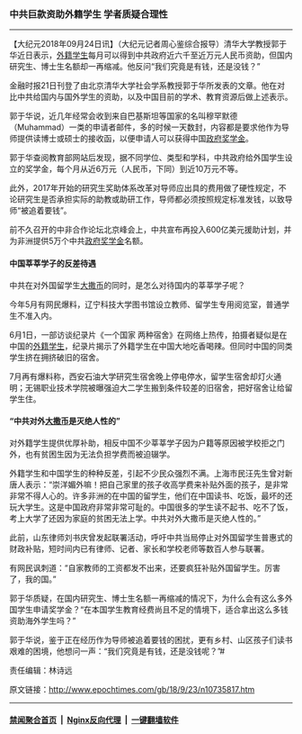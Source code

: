 ### 中共巨款资助外籍学生 学者质疑合理性
------------------------

<p>【大纪元2018年09月24日讯】（大纪元记者周心鉴综合报导）清华大学教授郭于华近日表示，<a href="http://www.epochtimes.com/gb/tag/%E5%A4%96%E7%B1%8D%E5%AD%A6%E7%94%9F.html">外籍学生</a>每月可以得到中共政府近六千至近万元人民币资助，但国内研究生、博士生名额却一再缩减。他反问“我们究竟是有钱，还是没钱？”</p>
<p>金融时报21日刊登了由北京清华大学社会学系教授郭于华所发表的文章。他在对比中共给国内与国外学生的资助，以及中国目前的学术、教育资源后做上述表示。</p>
<p>郭于华说，近几年经常会收到来自巴基斯坦等国家的名叫穆罕默德（Muhammad）一类的申请者邮件，多的时候一天数封，内容都是要求他作为导师提供读博士或硕士的接收函，以便申请人可以获得中国<a href="http://www.epochtimes.com/gb/tag/%E6%94%BF%E5%BA%9C%E5%A5%96%E5%AD%A6%E9%87%91.html">政府奖学金</a>。</p>
<p>郭于华查阅教育部网站后发现，据不同学位、类型和学科，中共政府给外国学生设立的奖学金，每个月从近6万元（人民币，下同）到近10万元不等。</p>
<p>此外，2017年开始的研究生奖助体系改革对导师应出具的费用做了硬性规定，不论研究生是否承担实际的助教或助研工作，导师都必须按照规定标准发钱，以致导师“被追着要钱”。</p>
<p>前不久召开的中非合作论坛北京峰会上，中共宣布再投入600亿美元援助计划，并为非洲提供5万个中共<a href="http://www.epochtimes.com/gb/tag/%E6%94%BF%E5%BA%9C%E5%A5%96%E5%AD%A6%E9%87%91.html">政府奖学金</a>名额。</p>
<h4>中国莘莘学子的反差待遇</h4>
<p>中共在对外国留学生<a href="http://www.epochtimes.com/gb/tag/%E5%A4%A7%E6%92%92%E5%B8%81.html">大撒币</a>的同时，是怎么对待国内的莘莘学子呢？</p>
<p>今年5月有网民爆料，辽宁科技大学图书馆设立教师、留学生专用阅览室，普通学生不准入内。</p>
<p>6月1日，一部访谈纪录片《一个国家 两种宿舍》在网络上热传，拍摄者疑似是在中国的<a href="http://www.epochtimes.com/gb/tag/%E5%A4%96%E7%B1%8D%E5%AD%A6%E7%94%9F.html">外籍学生</a>，纪录片揭示了外籍学生在中国大地吃香喝辣。但同时中国的同类学生挤在拥挤破旧的宿舍。</p>
<p>7月再有爆料称，西安石油大学研究生宿舍晚上停电停水，留学生宿舍却灯火通明；无锡职业技术学院被曝强迫大二学生搬到条件较差的旧宿舍，把好宿舍让给留学生住。</p>
<h4>“中共对外<a href="http://www.epochtimes.com/gb/tag/%E5%A4%A7%E6%92%92%E5%B8%81.html">大撒币</a>是灭绝人性的”</h4>
<p>对外籍学生提供优厚补助，相反中国不少莘莘学子因为户籍等原因被学校拒之门外，也有贫困生因为无法负担学费而被迫辍学。</p>
<p>外籍学生和中国学生的种种反差，引起不少民众强烈不满。上海市民汪先生曾对新唐人表示：“崇洋媚外嘛！把自己家里的孩子收高学费来补贴外面的孩子，是非常非常不得人心的。许多非洲的在中国的留学生，他们在中国读书、吃饭，最坏的还玩大学生。这是中国政府非常非常可耻的。中国很多的学生读不起书、吃不了饭，考上大学了还因为家庭的贫困无法上学。中共对外大撒币是灭绝人性的。”</p>
<p>此前，山东律师刘书庆曾发起联署活动，呼吁中共当局停止对外国留学生普惠式的财政补贴，短时间内已有律师、记者、家长和学校老师等数百人参与联署。</p>
<p>有网民讽刺道：“自家教师的工资都发不出来，还要疯狂补贴外国留学生。厉害了，我的国。”</p>
<p>郭于华质疑，在国内研究生、博士生名额一再缩减的情况下，为什么会有这么多外国学生申请奖学金？“在本国学生教育经费尚且不足的情境下，适合拿出这么多钱资助海外学生吗？”</p>
<p>郭于华说，鉴于正在经历作为导师被追着要钱的困扰，更有乡村、山区孩子们读书艰难的困境，他想问一声：“我们究竟是有钱，还是没钱呢？”#</p>
<p>责任编辑：林诗远</p>

原文链接：http://www.epochtimes.com/gb/18/9/23/n10735817.htm


------------------------
#### [禁闻聚合首页](https://github.com/gfw-breaker/banned-news/blob/master/README.md) &nbsp;|&nbsp; [Nginx反向代理](https://github.com/gfw-breaker/open-proxy/blob/master/README.md) &nbsp;|&nbsp; [一键翻墙软件](https://github.com/gfw-breaker/nogfw/blob/master/README.md)